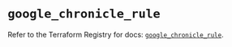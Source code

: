# `google_chronicle_rule`

Refer to the Terraform Registry for docs: [`google_chronicle_rule`](https://registry.terraform.io/providers/hashicorp/google/6.42.0/docs/resources/chronicle_rule).
